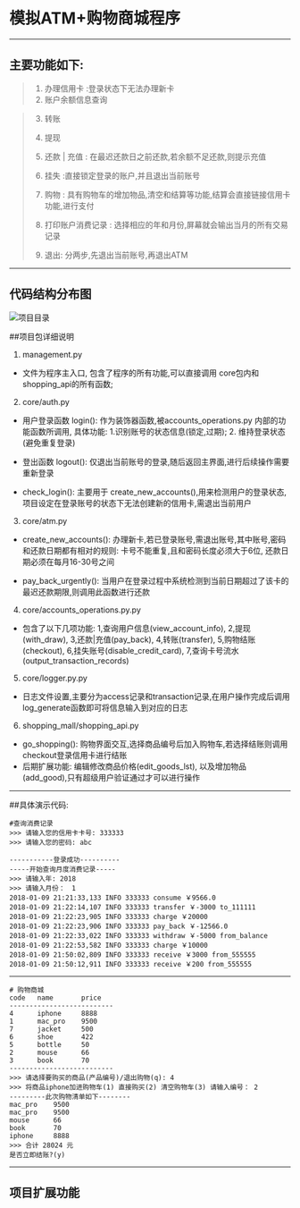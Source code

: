 
# 模拟ATM+购物商城程序

---
## 主要功能如下:
>1. 办理信用卡 :登录状态下无法办理新卡
>2. 账户余额信息查询

>3. 转账
>
>4. 提现
>
>5. 还款 | 充值 : 在最迟还款日之前还款,若余额不足还款,则提示充值
>
>6. 挂失 :直接锁定登录的账户,并且退出当前账号
>
>7. 购物 : 具有购物车的增加物品,清空和结算等功能,结算会直接链接信用卡功能,进行支付
>
>8. 打印账户消费记录 : 选择相应的年和月份,屏幕就会输出当月的所有交易记录
>
>9. 退出: 分两步,先退出当前账号,再退出ATM

---



## 代码结构分布图
![项目目录](http://oyhijg3iv.bkt.clouddn.com/%E6%B7%B1%E5%BA%A6%E6%88%AA%E5%9B%BE_%E9%80%89%E6%8B%A9%E5%8C%BA%E5%9F%9F_20180110140314.png)

##项目包详细说明
1. management.py
 * 文件为程序主入口, 包含了程序的所有功能,可以直接调用 core包内和shopping_api的所有函数;
2. core/auth.py
 * 用户登录函数 login(): 作为装饰器函数,被accounts_operations.py 内部的功能函数所调用, 具体功能: 1.识别账号的状态信息(锁定,过期); 2. 维持登录状态(避免重复登录)

 * 登出函数 logout(): 仅退出当前账号的登录,随后返回主界面,进行后续操作需要重新登录

 * check_login(): 主要用于 create_new_accounts(),用来检测用户的登录状态,项目设定在登录账号的状态下无法创建新的信用卡,需退出当前用户

3. core/atm.py
 * create_new_accounts(): 办理新卡,若已登录账号,需退出账号,其中账号,密码和还款日期都有相对的规则: 卡号不能重复,且和密码长度必须大于6位, 还款日期必须在每月16-30号之间

 * pay_back_urgently(): 当用户在登录过程中系统检测到当前日期超过了该卡的最迟还款期限,则调用此函数进行还款

4. core/accounts_operations.py.py
 * 包含了以下几项功能: 1,查询用户信息(view_account_info), 2,提现(with_draw), 3,还款|充值(pay_back), 4,转账(transfer), 5,购物结账(checkout), 6,挂失账号(disable_credit_card), 7,查询卡号流水(output_transaction_records)

5. core/logger.py.py
 * 日志文件设置,主要分为access记录和transaction记录,在用户操作完成后调用log_generate函数即可将信息输入到对应的日志

6. shopping_mall/shopping_api.py
 * go_shopping(): 购物界面交互,选择商品编号后加入购物车,若选择结账则调用checkout登录信用卡进行结账
 * 后期扩展功能: 编辑修改商品价格(edit_goods_lst), 以及增加物品(add_good),只有超级用户验证通过才可以进行操作



---
##具体演示代码:

```
#查询消费记录
>>> 请输入您的信用卡卡号: 333333
>>> 请输入您的密码: abc

-----------登录成功----------
-----开始查询月度消费记录-----
>>> 请输入年: 2018
>>> 请输入月份：　1
2018-01-09 21:21:33,133 INFO 333333 consume ￥9566.0
2018-01-09 21:22:14,107 INFO 333333 transfer ￥-3000 to_111111
2018-01-09 21:22:23,905 INFO 333333 charge ￥20000
2018-01-09 21:22:23,906 INFO 333333 pay_back ￥-12566.0
2018-01-09 21:22:33,022 INFO 333333 withdraw ￥-5000 from_balance
2018-01-09 21:22:53,582 INFO 333333 charge ￥10000
2018-01-09 21:50:02,809 INFO 333333 receive ￥3000 from_555555
2018-01-09 21:50:12,911 INFO 333333 receive ￥200 from_555555

```
---
```
# 购物商城
code   name       price
--------------------------
4      iphone     8888
1      mac_pro    9500
7      jacket     500
6      shoe       422
5      bottle     50
2      mouse      66
3      book       70
--------------------------
>>> 请选择要购买的商品(产品编号)/退出购物(q): 4
>>> 将商品iphone加进购物车(1) 直接购买(2) 清空购物车(3) 请输入编号： 2
---------此次购物清单如下--------
mac_pro    9500
mac_pro    9500
mouse      66
book       70
iphone     8888
>>> 合计 28024 元
是否立即结账?(y)

```

---
## 项目扩展功能







